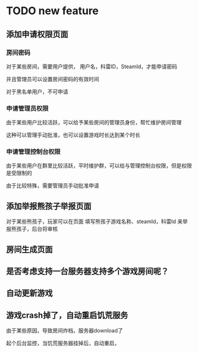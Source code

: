 # TODO new feature



## 添加申请权限页面

### 房间密码
对于某些房间，需要用户提供， 用户名，科雷ID，SteamId，才能申请密码

并且管理员可以设置房间密码的有效时间

对于黑名单用户，不可申请

### 申请管理员权限
由于某些用户比较活跃，可以给予某些房间的管理员身份，帮忙维护房间管理

这种可以管理手动批准，也可以设置游戏时长达到某个时长

### 申请管理控制台权限
由于某些用户在群里比较活跃，平时维护群，可以给与管理控制台权限，但是权限是受限制的

由于比较特殊，需要管理员手动批准申请

## 添加举报熊孩子举报页面
对于某些熊孩子，玩家可以在页面 填写熊孩子游戏名称、steamId，科雷Id 来举报熊孩子，后台将审核

## 房间生成页面


## 是否考虑支持一台服务器支持多个游戏房间呢？



## 自动更新游戏


## 游戏crash掉了，自动重启饥荒服务

由于某些原因，导致房间炸档，服务器download了

起个后台监控，当饥荒服务器挂掉后，自动重启，
